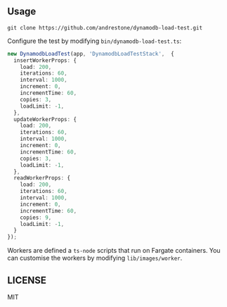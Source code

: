 ## Usage

`git clone https://github.com/andrestone/dynamodb-load-test.git`

Configure the test by modifying `bin/dynamodb-load-test.ts`:

```typescript
new DynamodbLoadTest(app, 'DynamodbLoadTestStack',  {
  insertWorkerProps: {
    load: 200,
    iterations: 60,
    interval: 1000,
    increment: 0,
    incrementTime: 60,
    copies: 3,
    loadLimit: -1,
  },
  updateWorkerProps: {
    load: 200,
    iterations: 60,
    interval: 1000,
    increment: 0,
    incrementTime: 60,
    copies: 3,
    loadLimit: -1,
  },
  readWorkerProps: {
    load: 200,
    iterations: 60,
    interval: 1000,
    increment: 0,
    incrementTime: 60,
    copies: 9,
    loadLimit: -1,
  }
});
```

Workers are defined a `ts-node` scripts that run on Fargate containers. You can customise the workers by modifying `lib/images/worker`.

## LICENSE
MIT

